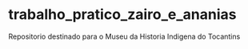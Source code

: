 # trabalho_pratico_zairo_e_ananias
 Repositorio destinado para o Museu da Historia Indigena do Tocantins